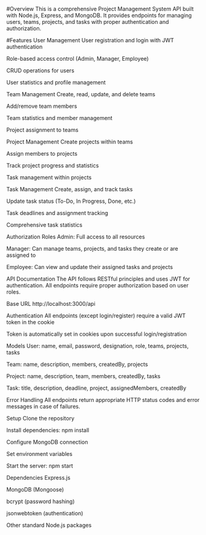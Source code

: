 #Overview
This is a comprehensive Project Management System API built with Node.js, Express, and MongoDB. It provides endpoints for managing users, teams, projects, and tasks with proper authentication and authorization.

#Features
User Management
User registration and login with JWT authentication

Role-based access control (Admin, Manager, Employee)

CRUD operations for users

User statistics and profile management

Team Management
Create, read, update, and delete teams

Add/remove team members

Team statistics and member management

Project assignment to teams

Project Management
Create projects within teams

Assign members to projects

Track project progress and statistics

Task management within projects

Task Management
Create, assign, and track tasks

Update task status (To-Do, In Progress, Done, etc.)

Task deadlines and assignment tracking

Comprehensive task statistics

Authorization Roles
Admin: Full access to all resources

Manager: Can manage teams, projects, and tasks they create or are assigned to

Employee: Can view and update their assigned tasks and projects

API Documentation
The API follows RESTful principles and uses JWT for authentication. All endpoints require proper authorization based on user roles.

Base URL
http://localhost:3000/api

Authentication
All endpoints (except login/register) require a valid JWT token in the cookie

Token is automatically set in cookies upon successful login/registration

Models
User: name, email, password, designation, role, teams, projects, tasks

Team: name, description, members, createdBy, projects

Project: name, description, team, members, createdBy, tasks

Task: title, description, deadline, project, assignedMembers, createdBy

Error Handling
All endpoints return appropriate HTTP status codes and error messages in case of failures.

Setup
Clone the repository

Install dependencies: npm install

Configure MongoDB connection

Set environment variables

Start the server: npm start

Dependencies
Express.js

MongoDB (Mongoose)

bcrypt (password hashing)

jsonwebtoken (authentication)

Other standard Node.js packages
